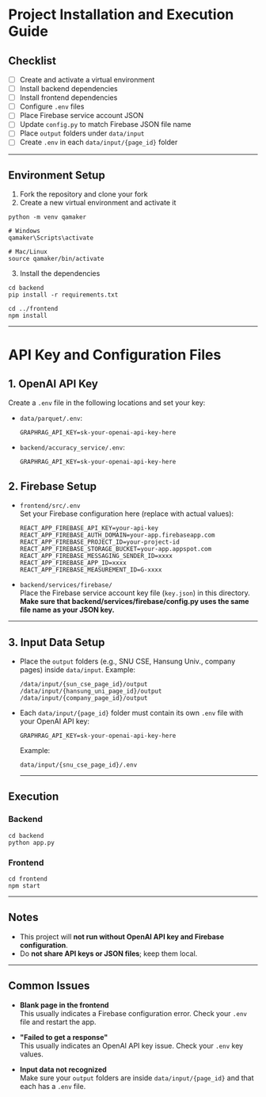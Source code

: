 # Project Installation and Execution Guide

## Checklist

- [ ] Create and activate a virtual environment
- [ ] Install backend dependencies
- [ ] Install frontend dependencies
- [ ] Configure `.env` files
- [ ] Place Firebase service account JSON
- [ ] Update `config.py` to match Firebase JSON file name
- [ ] Place `output` folders under `data/input`    
- [ ] Create `.env` in each `data/input/{page_id}` folder  

---

## Environment Setup

1. Fork the repository and clone your fork
2. Create a new virtual environment and activate it
  
  ```
  python -m venv qamaker
  
  # Windows
  qamaker\Scripts\activate
  
  # Mac/Linux
  source qamaker/bin/activate
  
  ```
3. Install the dependencies

  ```
  cd backend
  pip install -r requirements.txt
  
  cd ../frontend
  npm install
  ```

---
# API Key and Configuration Files

## 1. OpenAI API Key

Create a `.env` file in the following locations and set your key:

- `data/parquet/.env`:
    ```
    GRAPHRAG_API_KEY=sk-your-openai-api-key-here
    ```
- `backend/accuracy_service/.env`:
    ```
    GRAPHRAG_API_KEY=sk-your-openai-api-key-here
    ```

## 2. Firebase Setup

- `frontend/src/.env`  
  Set your Firebase configuration here (replace with actual values):
    ```
    REACT_APP_FIREBASE_API_KEY=your-api-key
    REACT_APP_FIREBASE_AUTH_DOMAIN=your-app.firebaseapp.com
    REACT_APP_FIREBASE_PROJECT_ID=your-project-id
    REACT_APP_FIREBASE_STORAGE_BUCKET=your-app.appspot.com
    REACT_APP_FIREBASE_MESSAGING_SENDER_ID=xxxx
    REACT_APP_FIREBASE_APP_ID=xxxx
    REACT_APP_FIREBASE_MEASUREMENT_ID=G-xxxx
    ```

- `backend/services/firebase/`  
  Place the Firebase service account key file (`key.json`) in this directory.  
  **Make sure that backend/services/firebase/config.py uses the same file name as your JSON key.**

---

## 3. Input Data Setup
- Place the `output` folders (e.g., SNU CSE, Hansung Univ., company pages) inside `data/input`.
  Example:
    ```
    /data/input/{sun_cse_page_id}/output
    /data/input/{hansung_uni_page_id}/output
    /data/input/{company_page_id}/output
    ```
    
- Each `data/input/{page_id}` folder must contain its own `.env` file with your OpenAI API key:
    ```
    GRAPHRAG_API_KEY=sk-your-openai-api-key-here
    ```
    Example:
    ```
    data/input/{snu_cse_page_id}/.env
    ```

  ---

## Execution
### Backend
  
  ```
  cd backend
  python app.py
  ```

### Frontend
  
  ```
  cd frontend
  npm start
  ```

---

## Notes

- This project will **not run without OpenAI API key and Firebase configuration**.
- Do **not share API keys or JSON files**; keep them local.

---

## Common Issues

- **Blank page in the frontend**  
  This usually indicates a Firebase configuration error. Check your `.env` file and restart the app.

- **"Failed to get a response"**  
  This usually indicates an OpenAI API key issue. Check your `.env` key values.

- **Input data not recognized**  
  Make sure your `output` folders are inside `data/input/{page_id}` and that each has a `.env` file.
